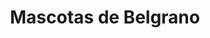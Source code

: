 ---
title: "Mascotas de Belgrano"
url: /ciudad-autonoma-de-buenos-aires/mascotas-de-belgrano/
shop: Tiere
---